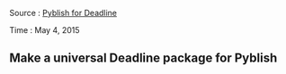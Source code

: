 Source : [Pyblish for Deadline](http://forums.pyblish.com/t/pyblish-for-deadline/56)


Time : May 4, 2015


## Make a universal Deadline package for Pyblish

